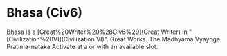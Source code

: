 # Bhasa (Civ6)

Bhasa is a [Great%20Writer%20%28Civ6%29](Great Writer) in "[Civilization%20VI](Civilization VI)".
Great Works.
The Madhyama Vyayoga
Pratima-nataka
Activate at a or with an available slot.
